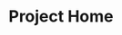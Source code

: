 ---
home: true
icon: home
title: Project Home
heroImage: logo.png
heroText: ThirtyLi-Wiki
tagline: Thirty_Li的个人Wiki✨
actions:
  - text: 开始✨
    icon: lightbulb
    link: ./demo/
    type: primary

  - text: home
    icon: home
    link: ./blog/
    
features:
  - title: 算法
    icon: lightbulb
    details: Including icon support, fullscreen button, etc.
    link:
    
  - title: 项目
    icon: star
    details: Including icon support, fullscreen button, etc.
    link:

  - title: 题解
    icon: book-open
    details: Including icon support, fullscreen button, etc.
    link: ./guide/

  - title: 博客
    icon: blog
    details: Including icon support, fullscreen button, etc.
    link:

  - title: 文档
    icon: file
    details: Including icon support, fullscreen button, etc.
    link:

copyright: false
footer: MIT Licensed | Copyright © 2024-present Thirty_Li
---